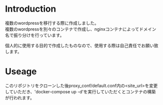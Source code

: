 # Introduction
複数のwordpressを移行する際に作成しました。  
複数のwordpressを別々のコンテナで作成し、nginxコンテナによってドメイン名で振り分けを行っています。

個人的に使用する目的で作成したものなので、使用する際は自己責任でお願い致します。

# Useage
このリポジトリをクローンした後proxy_conf/default.conf内の\<site_url>を変更していただき、'docker-compose up -d'を実行していただくとコンテナの構築が行われます。

